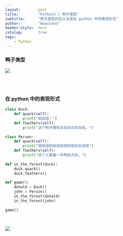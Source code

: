 ```yaml
---
layout:        post
title:         "Python3 | 鸭子类型"
subtitle:      "鸭子类型的含义与其在 python 中的表现形式"
author:        "Haauleon"
header-style:  text
catalog:       true
tags:
    - Python
---
```


### 鸭子类型
![](\haauleon\img\in-post\post-other\2021-05-14-duck-1.jpg)         

<br><br>

### 在 python 中的表现形式
```python
class Duck:
    def quack(self): 
        print("呱呱呱！")
    def feathers(self): 
        print("这个鸭子拥有灰白灰白的羽毛。")
 
class Person:
    def quack(self):
        print("哈哈哈哈哈哈哈哈哈哈你在说啥")
    def feathers(self): 
        print("这个人穿着一件鸭绒大衣。")
 
def in_the_forest(duck):
    duck.quack()
    duck.feathers()
 
def game():
    donald = Duck()
    john = Person()
    in_the_forest(donald)
    in_the_forest(john)
 
game()
```

<br>

![](\haauleon\img\in-post\post-other\2021-05-14-duck-2.jpg)         